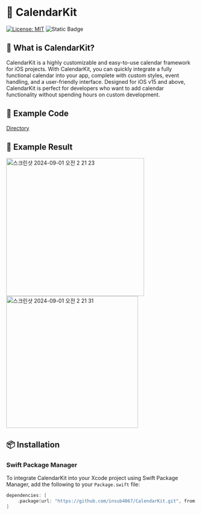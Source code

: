 # 📆 CalendarKit

[![License: MIT](https://img.shields.io/badge/License-MIT-yellow.svg)](https://opensource.org/licenses/MIT)
![Static Badge](https://img.shields.io/badge/iOS-v15-blue)

## 🤔 What is CalendarKit?  
CalendarKit is a highly customizable and easy-to-use calendar framework for iOS projects. With CalendarKit, you can quickly integrate a fully functional calendar into your app, complete with custom styles, event handling, and a user-friendly interface. Designed for iOS v15 and above, CalendarKit is perfect for developers who want to add calendar functionality without spending hours on custom development.

## 🔗 Example Code 
[Directory](https://github.com/insub4067/CalendarKit/tree/main/Example)

## 📱 Example Result
<img width="366" alt="스크린샷 2024-09-01 오전 2 21 23" src="https://github.com/user-attachments/assets/8f5b8a9a-6cdc-446e-90d2-730ec52863c7">
<img width="350" alt="스크린샷 2024-09-01 오전 2 21 31" src="https://github.com/user-attachments/assets/8ba06a48-5472-44d6-a9eb-fecffa4f5c18">

## 📦 Installation

### Swift Package Manager
To integrate CalendarKit into your Xcode project using Swift Package Manager, add the following to your `Package.swift` file:

```swift
dependencies: [
    .package(url: "https://github.com/insub4067/CalendarKit.git", from: "1.0.0")
]
```
